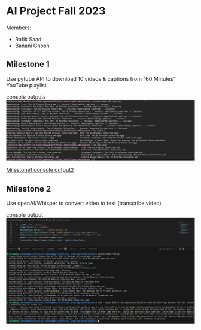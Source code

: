 # AI Project Fall 2023
Members:
  - Rafik Saad
  - Banani Ghosh

## Milestone 1
Use pytube API to download 10 videos & captions from "60 Minutes" YouTube playlist

console outputs
![Milestone1 console output1](output_logs/milestone_1/download_video_console_output.jpg)

[Milestone1 console output2](output_logs/milestone_1/caption_string_output.log)

## Milestone 2
Use openAI/Whisper to convert video to text (transcribe video)

console output
![Milestone2 console output](output_logs/milestone_2/milestone2_output.png)
